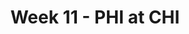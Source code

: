 ---
layout: game
title: Week 11 - PHI at CHI
season: 2009
game_id: 2009_11_PHI_CHI
away_team: PHI
home_team: CHI
---